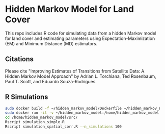 # Hidden Markov Model for Land Cover

This repo includes R code for simulating data from a hidden Markov model for land cover
and estimating parameters using Expectation-Maximization (EM) and Minimum Distance (MD) estimators.

## Citations

Please cite "Improving Estimates of Transitions from Satellite Data: A Hidden Markov Model Approach"
by Adrian L. Torchiana, Ted Rosenbaum, Paul T. Scott, and Eduardo Souza-Rodrigues.

## R Simulations

```bash
sudo docker build -f ~/hidden_markov_model/Dockerfile ~/hidden_markov_model --tag=hidden_markov_model
sudo docker run -it -v ~/hidden_markov_model:/home/hidden_markov_model hidden_markov_model bash
cd /home/hidden_markov_model/src/
Rscript simulation_simple.R
Rscript simulation_spatial_corr.R --n_simulations 100
```